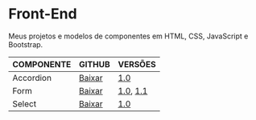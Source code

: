 # Front-End
Meus projetos e modelos de componentes em HTML, CSS, JavaScript e Bootstrap.

COMPONENTE | GITHUB | VERSÕES
------------- | ------------- | -------------
Accordion | [Baixar](/accordion) | [1.0](https://araquelos.github.io/accordion/accordion-1.0.html)
Form | [Baixar](/form) | [1.0](https://araquelos.github.io/form/form-1.0.html), [1.1](https://araquelos.github.io/form/form-1.1.html)
Select | [Baixar](/select) | [1.0](https://araquelos.github.io/select/select-1.0.html)
